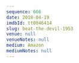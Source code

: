 ```yaml
---
sequence: 666
date: 2018-04-19
imdbId: tt0046414
slug: beat-the-devil-1953
venue: null
venueNotes: null
medium: Amazon
mediumNotes: null
---
```

